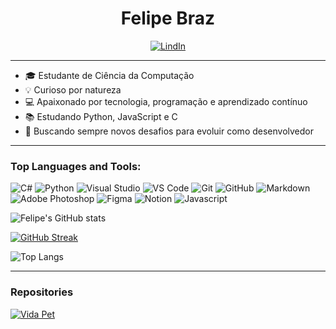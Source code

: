 <h1 align='center' >Felipe Braz</h1> 

<div align='center'>

[![LindIn](https://img.shields.io/badge/LinkedIn-0077B5?style=for-the-badge&logo=linkedin&logoColor=white)](https://www.linkedin.com/in/felipecbraz/)

</div>

---

- 🎓 Estudante de Ciência da Computação
- 💡 Curioso por natureza
- 💻 Apaixonado por tecnologia, programação e aprendizado contínuo
- 📚 Estudando Python, JavaScript e C
- 🚀 Buscando sempre novos desafios para evoluir como desenvolvedor

---

### Top Languages and Tools:

![C#](https://img.shields.io/badge/C%23-239120?style=for-the-badge&logo=c-sharp&logoColor=white)
![Python](https://img.shields.io/badge/Python-3776ab?style=for-the-badge&logo=python&logoColor=white)
![Visual Studio](https://img.shields.io/badge/Visual%20Studio-5C2D91?style=for-the-badge&logo=visual-studio&logoColor=white)
![VS Code](https://img.shields.io/badge/VS%20Code-007acc?style=for-the-badge&logo=visual-studio-code&logoColor=white)
![Git](https://img.shields.io/badge/Git-f05032?style=for-the-badge&logo=git&logoColor=white)
![GitHub](https://img.shields.io/badge/GitHub-181717?style=for-the-badge&logo=github&logoColor=white)
![Markdown](https://img.shields.io/badge/Markdown-000000?style=for-the-badge&logo=markdown&logoColor=white)
![Adobe Photoshop](https://img.shields.io/badge/Adobe%20Photoshop-31A8FF?style=for-the-badge&logo=adobe-photoshop&logoColor=white)
![Figma](https://img.shields.io/badge/Figma-F24E1E?style=for-the-badge&logo=figma&logoColor=white)
![Notion](https://img.shields.io/badge/Notion-000000?style=for-the-badge&logo=notion&logoColor=white)
![Javascript](https://img.shields.io/badge/Javascript-f7df1e?style=for-the-badge&logo=javascript&logoColor=white)

![Felipe's GitHub stats](https://github-readme-stats.vercel.app/api?username=lipaocbraz&show_icons=true&theme=dark&&title_color=9745F5&icon_color=9745F5&text_color=8B949E&bg_color=000000)

[![GitHub Streak](http://github-readme-streak-stats.herokuapp.com?user=Lipaocbraz&theme=midnight-purple&border_radius=6)](https://git.io/streak-stats)

![Top Langs](https://github-readme-stats.vercel.app/api/top-langs/?username=lipaocbraz&show_icons=true&theme=dark&&title_color=9745F5&icon_color=9745F5&text_color=8B949E&bg_color=000000)

---

### Repositories

[![Vida Pet](https://github-readme-stats.vercel.app/api/pin/?username=ArthurMatias57&repo=Projeto-FP-CESAR-Un.-2&title_color=9745F5&icon_color=9745F5&text_color=8B949E&bg_color=000000)](https://github.com/ArthurMatias57/Vida-pet.git)
